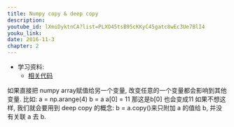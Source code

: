 ```yaml
---
title: Numpy copy & deep copy
description: 
youtube_id: lXmiDyktnCA?list=PLXO45tsB95cKKyC45gatc8wEc3Ue7BlI4
youku_link: 
date: 2016-11-3
chapter: 2
---
```

* 学习资料:
  * [相关代码]()

如果直接把 numpy array赋值给另一个变量,
改变任意的一个变量都会影响到其他变量.
比如:
a = np.arange(4)
b = a
a[0] = 11
那这是b[0] 也会变成11
如果不想这样,
我们就会要用到 deep copy 的概念:
b = a.copy()来只附加 a 的值给 b, 并没有关联 a 去 b.